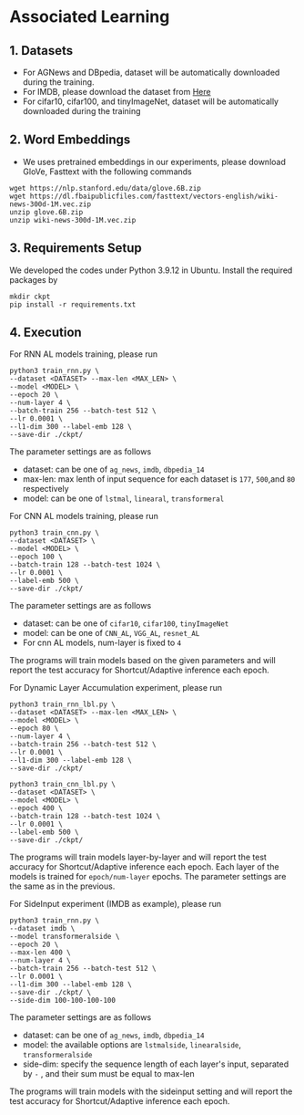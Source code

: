 # Associated Learning

## 1.  Datasets
- For AGNews and DBpedia, dataset will be automatically downloaded during the training.
- For IMDB, please download the dataset from [Here](https://drive.google.com/file/d/1GRyOQs6TT0IXKDyha6zNjinmvREKyeuV/view)
- For cifar10, cifar100, and tinyImageNet, dataset will be automatically downloaded during the training
## 2. Word Embeddings
- We uses pretrained embeddings in our experiments, please download GloVe, Fasttext with the following commands
```bash=
wget https://nlp.stanford.edu/data/glove.6B.zip
wget https://dl.fbaipublicfiles.com/fasttext/vectors-english/wiki-news-300d-1M.vec.zip
unzip glove.6B.zip
unzip wiki-news-300d-1M.vec.zip
```
## 3. Requirements Setup
We developed the codes under Python 3.9.12 in Ubuntu. Install the required packages by
```bash=
mkdir ckpt
pip install -r requirements.txt
```

## 4. Execution
For RNN AL models training, please run
```bash=
python3 train_rnn.py \
--dataset <DATASET> --max-len <MAX_LEN> \
--model <MODEL> \
--epoch 20 \
--num-layer 4 \
--batch-train 256 --batch-test 512 \
--lr 0.0001 \
--l1-dim 300 --label-emb 128 \
--save-dir ./ckpt/  
```
The parameter settings are as follows
- dataset: can be one of ```ag_news```, ```imdb```, ```dbpedia_14```
- max-len: max lenth of input sequence for each dataset is ```177```, ```500```,and ```80``` respectively
- model: can be one of ```lstmal```, ```linearal```, ```transformeral```

For CNN AL models training, please run
```bash=
python3 train_cnn.py \
--dataset <DATASET> \
--model <MODEL> \
--epoch 100 \
--batch-train 128 --batch-test 1024 \
--lr 0.0001 \
--label-emb 500 \
--save-dir ./ckpt/ 
```
The parameter settings are as follows
- dataset: can be one of ```cifar10```, ```cifar100```, ```tinyImageNet```
- model: can be one of ```CNN_AL```, ```VGG_AL```, ```resnet_AL```
- For cnn AL models, num-layer is fixed to ```4```

The programs will train models based on the given parameters and will report the test accuracy for Shortcut/Adaptive inference each epoch.


For Dynamic Layer Accumulation experiment, please run
```bash=
python3 train_rnn_lbl.py \
--dataset <DATASET> --max-len <MAX_LEN> \
--model <MODEL> \
--epoch 80 \
--num-layer 4 \
--batch-train 256 --batch-test 512 \
--lr 0.0001 \
--l1-dim 300 --label-emb 128 \
--save-dir ./ckpt/  
```
```bash=
python3 train_cnn_lbl.py \
--dataset <DATASET> \
--model <MODEL> \
--epoch 400 \
--batch-train 128 --batch-test 1024 \
--lr 0.0001 \
--label-emb 500 \
--save-dir ./ckpt/ 
```
The programs will train models layer-by-layer and will report the test accuracy for Shortcut/Adaptive inference each epoch. Each layer of the models is trained for ```epoch/num-layer``` epochs. 
The parameter settings are the same as in the previous. 


For SideInput experiment (IMDB as example), please run
```bash=
python3 train_rnn.py \
--dataset imdb \
--model transformeralside \
--epoch 20 \
--max-len 400 \
--num-layer 4 \
--batch-train 256 --batch-test 512 \
--lr 0.0001 \
--l1-dim 300 --label-emb 128 \
--save-dir ./ckpt/ \
--side-dim 100-100-100-100
```
The parameter settings are as follows
- dataset: can be one of ```ag_news```, ```imdb```, ```dbpedia_14```
- model: the available options are ```lstmalside```, ```linearalside```, ```transformeralside```
- side-dim: specify the sequence length of each layer's input, separated by ```-``` , and their sum must be equal to max-len

The programs will train models with the sideinput setting and will report the test accuracy for Shortcut/Adaptive inference each epoch.
